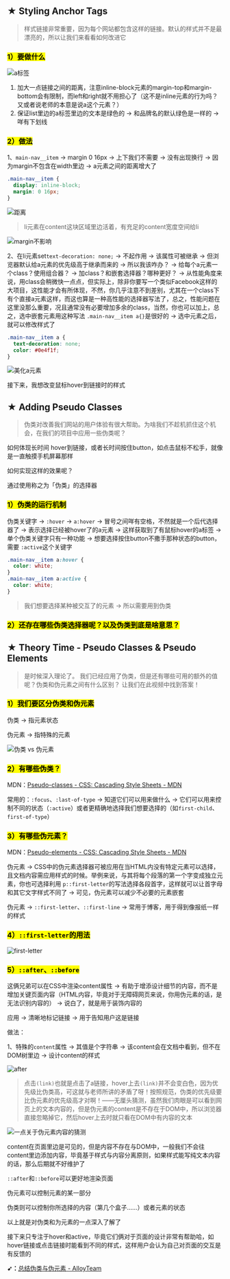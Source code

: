## ★ Styling Anchor Tags 

> 样式链接非常重要，因为每个网站都包含这样的链接。默认的样式并不是最漂亮的，所以让我们来看看如何改进它

### <mark>1）要做什么</mark>

![a标签](assets/img/2020-02-15-16-46-41.png)

1. 加大一点链接之间的距离，注意inline-block元素的margin-top和margin-bottom会有限制，而left和right就不用担心了（这不是inline元素的行为吗？又或者说老师的本意是说a这个元素？）
2. 保证list里边的a标签里边的文本是绿色的 -> 和品牌名的默认绿色是一样的 -> 咩有下划线

### <mark>2）做法</mark>

1、`main-nav__item` -> margin 0 16px -> 上下我们不需要 -> 没有出现换行 -> 因为margin不包含在width里边 -> a元素之间的距离增大了

``` css
.main-nav__item {
  display: inline-block;
  margin: 0 16px;
}
```

![距离](assets/img/2020-02-15-17-06-02.png)

> li元素在content这块区域里边活着，有充足的content宽度空间给li

![margin不影响](assets/img/2020-02-15-17-12-14.png)

2、在li元素set`text-decoration: none;` -> 不起作用 -> 该属性可被继承 -> 但浏览器默认给a元素的优先级高于继承而来的 -> 所以我该咋办？ -> 给每个a元素一个class？使用组合器？ -> 加class？和嵌套选择器？哪种更好？ -> 从性能角度来说，用class会稍微快一点点，但实际上，除非你要写一个类似Facebook这样的大项目，这性能才会有所体现，不然，你几乎注意不到差别，尤其在一个class下有个直接a元素这样，而这也算是一种高性能的选择器写法了，总之，性能问题在这里没那么重要，况且通常没有必要增加多余的class，当然，你也可以加上，总之，选中嵌套元素用这种写法 `.main-nav__item a{}`是很好的 -> 选中元素之后，就可以修改样式了

``` css
.main-nav__item a {
  text-decoration: none;
  color: #0e4f1f;
}
```

![美化a元素](assets/img/2020-02-15-17-40-30.png)

接下来，我想改变鼠标hover到链接时的样式

## ★ Adding Pseudo Classes 

> 伪类对改善我们网站的用户体验有很大帮助。为啥我们不趁机抓住这个机会，在我们的项目中应用一些伪类呢？

如何体现长时间 hover到链接，或者长时间按住button，如点击鼠标不松手，就像是一直触摸手机屏幕那样

如何实现这样的效果呢？

通过使用称之为「伪类」的选择器

### <mark>1）伪类的运行机制</mark>

伪类关键字 -> `:hover` -> `a:hover` -> 冒号之间咩有空格，不然就是一个后代选择器了 -> 表示选择已经被hover了的a元素 -> 这样获取到了有鼠标hover的a标签 -> 单个伪类关键字只有一种功能 -> 想要选择按住button不撒手那种状态的button，需要 `:active`这个关键字

``` css
.main-nav__item a:hover {
  color: white;
}
.main-nav__item a:active {
  color: white;
}
```

> 我们想要选择某种被交互了的元素 -> 所以需要用到伪类

### <mark>2）还存在哪些伪类选择器呢？以及伪类到底是啥意思？</mark>

## ★ Theory Time - Pseudo Classes & Pseudo Elements

> 是时候深入理论了。 我们已经应用了伪类，但是还有哪些可用的额外的值呢？伪类和伪元素之间有什么区别？ 让我们在此视频中找到答案！

### <mark>1）我们要区分伪类和伪元素</mark>

伪类 -> 指元素状态

伪元素 -> 指特殊的元素

![伪类 vs 伪元素](assets/img/2020-02-15-18-34-52.png)

### <mark>2）有哪些伪类？</mark>

MDN：[Pseudo-classes - CSS: Cascading Style Sheets - MDN](https://developer.mozilla.org/en-US/docs/Web/CSS/Pseudo-classes)

常用的：`:focus`、`:last-of-type` -> 知道它们可以用来做什么 -> 它们可以用来控制不同的状态（`:active`）或者更精确地选择我们想要选择的（如`first-child`、`first-of-type`）

### <mark>3）有哪些伪元素？</mark>

MDN：[Pseudo-elements - CSS: Cascading Style Sheets - MDN](https://developer.mozilla.org/en-US/docs/Web/CSS/Pseudo-elements)

伪元素 -> CSS中的伪元素选择器可被应用在当HTML内没有特定元素可以选择，且文档内容需应用样式的时候。举例来说，与其将每个段落的第一个字变成独立元素，你也可选择利用 `p::first-letter`的写法选择各段首字，这样就可以让首字母和其它文字样式不同了 -> 可见，伪元素可以减少不必要的元素嵌套

伪元素 -> `::first-letter`、`::first-line` -> 常用于博客，用于得到像报纸一样的样式

### <mark>4）`::first-letter`的用法</mark>

![first-letter](assets/img/2020-02-15-21-57-58.png)

### <mark>5）`::after`、`::before`</mark>

这俩兄弟可以在CSS中渲染content属性 -> 有助于增添设计细节的内容，而不是增加关键页面内容（HTML内容，毕竟对于无障碍网页来说，你用伪元素的话，是无法识别内容的） -> 说白了，就是用于装饰内容的

应用 -> 清晰地标记链接 -> 用于告知用户这是链接

做法：

1、特殊的`content`属性 -> 其值是个字符串 -> 该content会在文档中看到，但不在DOM树里边 -> 设计content的样式

![after](assets/img/2020-02-15-22-15-02.png)

> 点击`(link)`也就是点击了a链接，hover上去`(link)`并不会变白色，因为优先级比伪类高，可这就与老师所讲的矛盾了呀！按照规范，伪类的优先级要比伪元素的优先级高才对啊！——无厘头猜测，虽然我们肉眼是可以看到网页上的文本内容的，但是伪元素的content是不存在于DOM中，所以浏览器直接忽略掉它，然后hover上去时就只看在DOM中有内容的文本

![一点关于伪元素内容的猜测](assets/img/2020-02-15-22-34-21.png)

content在页面里边是可见的，但是内容不存在与DOM中，一般我们不会往content里边添加内容，毕竟基于样式与内容分离原则，如果样式能写纯文本内容的话，那么后期就不好维护了

`::after`和`::before`可以更好地渲染页面

伪元素可以控制元素的某一部分

伪类则可以控制你所选择的内容（第几个盒子……）或者元素的状态

以上就是对伪类和为元素的一点深入了解了

接下来只专注于hover和active，毕竟它们俩对于页面的设计非常有帮助哈，如hover链接或点击链接时能看到不同的样式，这样用户会认为自己对页面的交互是有反馈的

**➹：**[总结伪类与伪元素 - AlloyTeam](http://www.alloyteam.com/2016/05/summary-of-pseudo-classes-and-pseudo-elements/)






